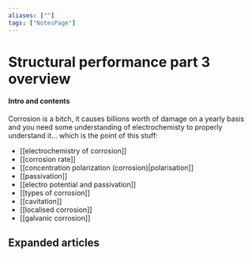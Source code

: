 ```yaml
---
aliases: [""]
tags: ["NotesPage"]
---
```


# Structural performance part 3 overview

#### Intro and contents
Corrosion is a bitch, it causes billions worth of damage on a yearly basis and you need some understanding of electrochemisty to properly understand it... which is the point of this stuff:
- [[electrochemistry of corrosion]]
- [[corrosion rate]]
- [[concentration polarization (corrosion)|polarisation]]
- [[passivation]]
- [[electro potential and passivation]]
- [[types of corrosion]]
- [[cavitation]]
- [[localised corrosion]]
- [[galvanic corrosion]]


## Expanded articles
